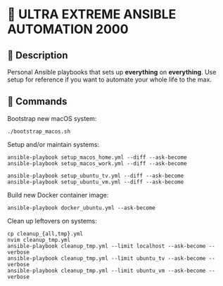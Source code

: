 # 🤖 ULTRA EXTREME ANSIBLE AUTOMATION 2000

## 🚨 Description

Personal Ansible playbooks that sets up **everything** on **everything**. Use
setup for reference if you want to automate your whole life to the max.

## 🚀 Commands

Bootstrap new macOS system:

    ./bootstrap_macos.sh

Setup and/or maintain systems:

    ansible-playbook setup_macos_home.yml --diff --ask-become
    ansible-playbook setup_macos_work.yml --diff --ask-become

    ansible-playbook setup_ubuntu_tv.yml --diff --ask-become
    ansible-playbook setup_ubuntu_vm.yml --diff --ask-become

Build new Docker container image:

    ansible-playbook docker_ubuntu.yml --ask-become

Clean up leftovers on systems:

    cp cleanup_{all,tmp}.yml
    nvim cleanup_tmp.yml
    ansible-playbook cleanup_tmp.yml --limit localhost --ask-become --verbose
    ansible-playbook cleanup_tmp.yml --limit ubuntu_tv --ask-become --verbose
    ansible-playbook cleanup_tmp.yml --limit ubuntu_vm --ask-become --verbose
